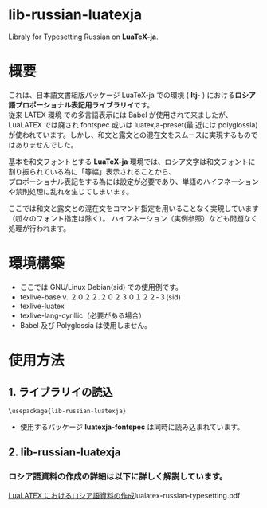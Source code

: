 # lib-russian-luatexja
Libraly for Typesetting Russian on **LuaTeX-ja**. 

# 概要
これは、日本語文書組版パッケージ LuaTeX-ja での環境 ( **ltj**- ) における**ロシア語プロポーショナル表記用ライブラリイ**です。  
従来 LATEX 環境 での多言語表示には Babel が使用されて来ましたが、LuaLATEX では廃され fontspec 或いは luatexja-preset(最
近には polyglossia) が使われています。しかし、和文と露文との混在文をスムースに実現するものではありませんでした。  

基本を和文フォントとする **LuaTeX-ja** 環境では、ロシア文字は和文フォントに割り振られている為に「等幅」表示されることから、  
プロポーショナル表記をする為には設定が必要であり、単語のハイフネーションや禁則処理に乱れを生じてしまいます。  

ここでは和文と露文との混在文をコマンド指定を用いることなく実現しています（呱々のフォント指定は除く）。
ハイフネーション（実例参照）なども問題なく処理が行われます。

# 環境構築
- ここでは GNU/Linux Debian(sid) での使用例です。
- texlive-base v. ２０２２.２０２３０１２２-３(sid)
- texlive-luatex
- texlive-lang-cyrillic（必要がある場合）
- Babel 及び Polyglossia は使用しません。

# 使用方法

## 1. ライブラリイの読込
```
\usepackage{lib-russian-luatexja}
```
- 使用するパッケージ **luatexja-fontspec** は同時に読み込まれています。

## 2. lib-russian-luatexja




### ロシア語資料の作成の詳細は以下に詳しく解説しています。
[LuaLATEX におけるロシア語資料の作成](https://github.com/ru-museum/isbn-barcode-ja-latex/blob/main/latex-with-debian.pdf)lualatex-russian-typesetting.pdf
